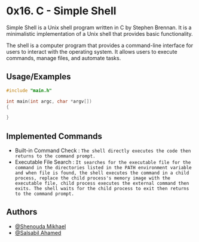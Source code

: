 
# 0x16. C - Simple Shell

Simple Shell is a Unix shell program written in C by Stephen Brennan. It is a minimalistic implementation of a Unix shell that provides basic functionality.

The shell is a computer program that provides a command-line interface for users to interact with the operating system. It allows users to execute commands, manage files, and automate tasks.

## Usage/Examples

```c
#include "main.h"

int main(int argc, char *argv[])
{

}
```


## Implemented Commands


- Built-in Command Check : ```The shell directly executes the code then returns to the command prompt.```
- Executable File Search : ```It searches for the executable file for the command in the directories listed in the PATH environment variable and when file is found, the shell executes the command in a child process, replace the child process's memory image with the executable file, child process executes the external command then exits. The shell waits for the child process to exit then returns to the command prompt.```

## Authors

- [@Shenouda Mikhael](https://github.com/shenoudaMikhael)
- [@Salsabil Ahamed](https://github.com/salsapil)
